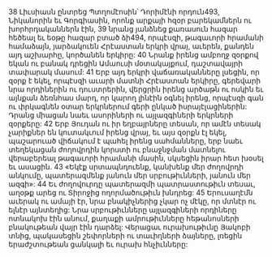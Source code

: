 38 Լիւսիասն ընտրեց Պտղոմէոսին՝ Դորիմէնի որդուն493, Նիկանորին եւ Գորգիասին, որոնք արքայի հզօր բարեկամներն ու խորհրդականներն էին, 39 նրանց յանձնեց քառասուն հազար հեծեալ եւ եօթը հազար բտած ձի494, որպէսզի, թագաւորի հրամանի համաձայն, յարձակուեն Հրէաստան երկրի վրայ, աւերեն, քանդեն այդ աշխարհը, կործանեն երկիրը: 40 Նրանք իրենց ամբողջ զօրքով եկան ու բանակ դրեցին Ամաուսի մօտակայքում, դաշտավայրի տափարակ մասում: 41 Երբ այդ երկրի վաճառականները լսեցին, որ զօրք է եկել, որպէսզի աւարի մատնի Հրէաստան երկիրը, գերեվարի նրա որդիներին ու դուստրերին, վերցրին իրենց արծաթն ու ոսկին եւ այնքան ձեռնհաս մարդ, որ կարող լինէին օգնել իրենց, որպէսզի գան ու փրկագնեն օտար երկրներում գերի ընկած իսրայէլացիներին: Դրանց միացան նաեւ ասորիների ու այլազգիների երկրների զօրքերը: 42 Երբ Յուդան ու իր եղբայրները տեսան, որ ամէն տեսակ չարիքներ են կուտակւում իրենց վրայ, եւ այս զօրքն էլ եկել, պաշարուած վիճակում է պահել իրենց սահմանները, երբ նաեւ տեղեկացան ժողովրդին կորստի ու բնաջնջման մատնելու վերաբերեալ թագաւորի հրամանի մասին, սկսեցին իրար հետ խօսել եւ ասացին. 43 «Եկէք սրտապնդուենք, կանխենք մեր ժողովրդի անկումը, պատերազմենք յանուն մեր սրբութիւնների, յանուն մեր ազգի»: 44 Եւ ժողովուրդը պատերազմի պատրաստութիւն տեսաւ, աղօթք արեց ու Տիրոջից ողորմածութիւն խնդրեց:
45 Երուսաղէմն աւերակ ու ամայի էր,
նրա բնակիչներից չկար ոչ մէկը, որ մտնէր ու ելնէր այնտեղից:
Նրա սրբութիւնները այլազգիների որդիները ոտնակոխ էին անում,
քաղաքի ամրութիւնները հեթանոսների բնակութեան վայր էին դարձել:
Վերացաւ ուրախութիւնը Յակոբի տնից,
պակասեցին շեփորների ու տաւիղների ձայները,
լռեցին երաժշտութեան ցանկալի եւ ուրախ հնչիւնները:
